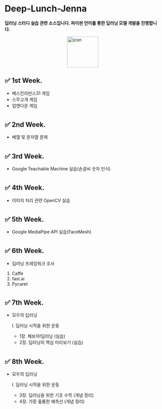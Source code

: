 # Deep-Lunch-Jenna

**딥러닝 스터디 실습 관련 소스입니다.
파이썬 언어를 통한 딥러닝 모델 개발을 진행합니다.**

<div style="display: flex; align-items: flex-start;  justify-content: center;"><img src="https://techstack-generator.vercel.app/python-icon.svg" alt="icon" width="100" height="100" justify-content="center"/></div>

## ✅ 1st Week.

- 베스킨라빈스31 게임
- 스무고개 게임
- 업앤다운 게임

#

## ✅ 2nd Week.

- 배열 및 문자열 문제

#

## ✅ 3rd Week.

- Google Teachable Machine 실습(손글씨 숫자 인식)

#

## ✅ 4th Week.

- 이미지 처리 관련 OpenCV 실습

#

## ✅ 5th Week.

- Google MediaPipe API 실습(FaceMesh)

#

## ✅ 6th Week.

- 딥러닝 프레임워크 조사

1. Caffe
2. fast.ai
3. Pycaret

#

## ✅ 7th Week.

- 모두의 딥러닝

  I. 딥러닝 시작을 위한 운동

  - 1장. 해보자!딥러닝 (실습)
  - 2장. 딥러닝의 핵심 미리보기 (실습)

#

## ✅ 8th Week.

- 모두의 딥러닝

  I. 딥러닝 시작을 위한 운동

  - 3장. 딥러닝을 위한 기초 수학 (개념 정리)
  - 4장. 가장 훌륭한 예측선 (개념 정리)

